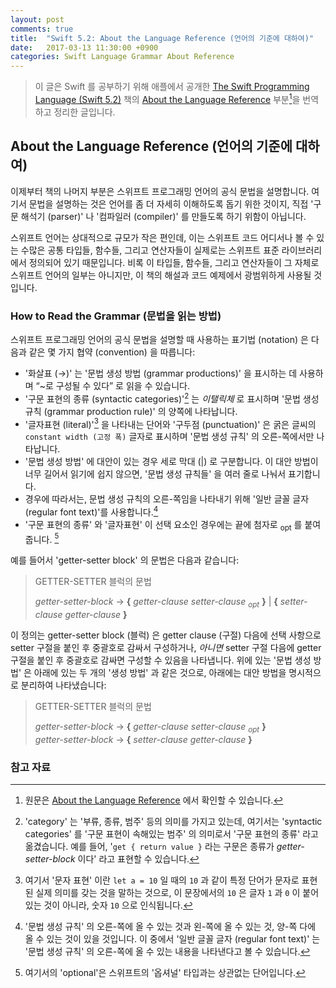 ```yaml
---
layout: post
comments: true
title:  "Swift 5.2: About the Language Reference (언어의 기준에 대하여)"
date:   2017-03-13 11:30:00 +0900
categories: Swift Language Grammar About Reference
---
```


> 이 글은 Swift 를 공부하기 위해 애플에서 공개한 [The Swift Programming Language (Swift 5.2)](https://docs.swift.org/swift-book/) 책의 [About the Language Reference](https://docs.swift.org/swift-book/ReferenceManual/AboutTheLanguageReference.html#) 부분[^Language-Reference]을 번역하고 정리한 글입니다.

## About the Language Reference (언어의 기준에 대하여)

이제부터 책의 나머지 부분은 스위프트 프로그래밍 언어의 공식 문법을 설명합니다. 여기서 문법을 설명하는 것은 언어를 좀 더 자세히 이해하도록 돕기 위한 것이지, 직접 '구문 해석기 (parser)' 나 '컴파일러 (compiler)' 를 만들도록 하기 위함이 아닙니다.

스위프트 언어는 상대적으로 규모가 작은 편인데, 이는 스위프트 코드 어디서나 볼 수 있는 수많은 공통 타입들, 함수들, 그리고 연산자들이 실제로는 스위프트 표준 라이브러리에서 정의되어 있기 때문입니다. 비록 이 타입들, 함수들, 그리고 연산자들이 그 자체로 스위프트 언어의 일부는 아니지만, 이 책의 해설과 코드 예제에서 광범위하게 사용될 것입니다.

### How to Read the Grammar (문법을 읽는 방법)

스위프트 프로그래밍 언어의 공식 문법을 설명할 때 사용하는 표기법 (notation) 은 다음과 같은 몇 가지 협약 (convention) 을 따릅니다:

* '화살표 (→)' 는 '문법 생성 방법 (grammar productions)' 을 표시하는 데 사용하며 “~로 구성될 수 있다” 로 읽을 수 있습니다.
* '구문 표현의 종류 (syntactic categories)'[^syntactic-categories] 는 _이탤릭체_ 로 표시하며 '문법 생성 규칙 (grammar production rule)' 의 양쪽에 나타납니다.
* '글자표현 (literal)'[^literal] 을 나타내는 단어와 '구두점 (punctuation)' 은 굵은 글씨의 `constant width (고정 폭)` 글자로 표시하며 '문법 생성 규칙' 의 오른-쪽에서만 나타납니다.
* '문법 생성 방법' 에 대안이 있는 경우 세로 막대 (\|) 로 구분합니다. 이 대안 방법이 너무 길어서 읽기에 쉽지 않으면, '문법 생성 규칙들' 을 여러 줄로 나눠서 표기합니다.
* 경우에 따라서는, 문법 생성 규칙의 오른-쪽임을 나타내기 위해 '일반 글꼴 글자 (regular font text)'를 사용합니다.[^regular-font]
* '구문 표현의 종류' 와 '글자표현' 이 선택 요소인 경우에는 끝에 첨자로 <sub>­opt­</sub> 를 붙여줍니다. [^optional]

예를 들어서 'getter-setter block' 의 문법은 다음과 같습니다:

> GETTER-SETTER 블럭의 문법
>
> _getter-setter-block_ → **{**­ _getter-clause ­setter-clause <sub>­opt­</sub>­­_ **}**­ \| **{** _­setter-clause ­getter-clause_ **}**­

이 정의는 getter-setter block (블럭) 은 getter clause (구절) 다음에 선택 사항으로 setter 구절을 붙인 후 중괄호로 감싸서 구성하거나, _아니면_ setter 구절 다음에 getter 구절을 붙인 후 중괄호로 감싸면 구성할 수 있음을 나타냅니다. 위에 있는 '문법 생성 방법' 은 아래에 있는 두 개의 '생성 방법' 과 같은 것으로, 아래에는 대안 방법을 명시적으로 분리하여 나타냈습니다:

> GETTER-SETTER 블럭의 문법
>
> _getter-setter-block_ → **{**­ ­_getter-clause setter-clause <sub>­opt­</sub>_­ **}**­  
> _getter-setter-block_ → **{**­ _setter-clause ­getter-clause_ **}**­

### 참고 자료

[^Language-Reference]: 원문은 [About the Language Reference](https://docs.swift.org/swift-book/ReferenceManual/AboutTheLanguageReference.html#) 에서 확인할 수 있습니다.

[^syntactic-categories]: 'category' 는 '부류, 종류, 범주' 등의 의미를 가지고 있는데, 여기서는 'syntactic categories' 를 '구문 표현이 속해있는 범주' 의 의미로서 '구문 표현의 종류' 라고 옮겼습니다. 예를 들어, '`get { return value }` 라는 구문은 종류가 _getter-setter-block_ 이다' 라고 표현할 수 있습니다.

[^literal]: 여기서 '문자 표현' 이란 `let a = 10` 일 때의 `10` 과 같이 특정 단어가 문자로 표현된 실제 의미를 갖는 것을 말하는 것으로, 이 문장에서의 `10` 은 글자 `1` 과 `0` 이 붙어 있는 것이 아니라, 숫자 `10` 으로 인식됩니다.

[^regular-font]: '문법 생성 규칙' 의 오른-쪽에 올 수 있는 것과 왼-쪽에 올 수 있는 것, 양-쪽 다에 올 수 있는 것이 있을 것입니다. 이 중에서 '일반 글꼴 글자 (regular font text)' 는 '문법 생성 규칙' 의 오른-쪽에 올 수 있는 내용을 나타낸다고 볼 수 있습니다.

[^optional]: 여기서의 'optional'은 스위프트의 '옵셔널' 타입과는 상관없는 단어입니다.
